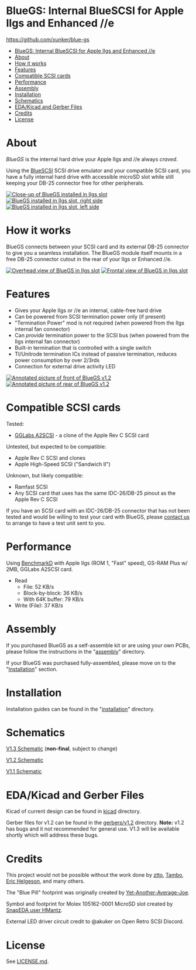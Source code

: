 # BlueGS: Internal BlueSCSI for Apple IIgs and Enhanced //e

https://github.com/xunker/blue-gs

<!-- TOC -->

- [BlueGS: Internal BlueSCSI for Apple IIgs and Enhanced //e](#bluegs-internal-bluescsi-for-apple-iigs-and-enhanced-e)
- [About](#about)
- [How it works](#how-it-works)
- [Features](#features)
- [Compatible SCSI cards](#compatible-scsi-cards)
- [Performance](#performance)
- [Assembly](#assembly)
- [Installation](#installation)
- [Schematics](#schematics)
- [EDA/Kicad and Gerber Files](#edakicad-and-gerber-files)
- [Credits](#credits)
- [License](#license)

<!-- /TOC -->

# About

*BlueGS* is the internal hard drive your Apple IIgs and //e always *craved*.

Using the [BlueSCSI](https://github.com/erichelgeson/BlueSCSI) SCSI drive emulator and your compatible SCSI card, you have a fully internal hard drive with accessible microSD slot while still keeping your DB-25 connector free for other peripherals.

[![Close-up of BlueGS installed in IIgs slot](images/bluegs_v1.2_rear_installed_cropped_thumb.jpg)](images/bluegs_v1.2_rear_installed_cropped.jpg)
[![BlueGS installed in IIgs slot, right side](images/bluegs_v1.2_rear_installed_right_thumb.jpg)](images/bluegs_v1.2_rear_installed_right.jpg)
[![BlueGS installed in IIgs slot, left side](images/bluegs_v1.2_rear_installed_left_thumb.jpg)](images/bluegs_v1.2_rear_installed_left.jpg)

# How it works

BlueGS connects between your SCSI card and its external DB-25 connector to give you a seamless installation. The BlueGS module itself mounts in a free DB-25 connector cutout in the rear of your IIgs or Enhanced //e.

[![Overhead view of BlueGS in IIgs slot](images/bluegs_v1.2_installed_overhead_thumb.jpg)](images/bluegs_v1.2_installed_overhead.jpg)
[![Frontal view of BlueGS in IIgs slot](images/bluegs_v1.2_installed_front_thumb.jpg)](images/bluegs_v1.2_installed_front.jpg)

# Features

* Gives your Apple IIgs or //e an internal, cable-free hard drive
* Can be powered from SCSI termination power only (if present)
* "Termination Power" mod is not required (when powered from the IIgs internal fan connector)
* Can *provide* termination power to the SCSI bus (when powered from the IIgs internal fan connector)
* Built-in termination that is controlled with a single switch
* TI/Unitrode termination ICs instead of passive termination, reduces power consumption by over 2/3rds
* Connection for external drive activity LED

[![Annotated picture of front of BlueGS v1.2](images/bluegs_v1.2_board_front_annotated_thumb.jpg)](images/bluegs_v1.2_board_front_annotated.jpg)
[![Annotated picture of rear of BlueGS v1.2](images/bluegs_v1.2_board_rear_annotated_thumb.jpg)](images/bluegs_v1.2_board_rear_annotated.jpg)

# Compatible SCSI cards

Tested:
* [GGLabs A2SCSI](https://gglabs.us/node/2071) - a clone of the Apple Rev C SCSI card

Untested, but expected to be compatible:
* Apple Rev C SCSI and clones
* Apple High-Speed SCSI ("Sandwich II")

Unknown, but likely compatible:
* Ramfast SCSI
* Any SCSI card that uses has the same IDC-26/DB-25 pinout as the Apple Rev C SCSI

If you have an SCSI card with an IDC-26/DB-25 connector that has not been tested and would be willing to test your card with BlueGS, please [contact us](https://github.com/xunker/blue-gs/issues) to arrange to have a test unit sent to you.

# Performance

Using [BenchmarkD](https://www.brutaldeluxe.fr/products/apple2gs/benchmarked.html) with Apple IIgs (ROM 1, "Fast" speed), GS-RAM Plus w/ 2MB, GGLabs A2SCSI card.

* Read
  * File: 52 KB/s
  * Block-by-block: 36 KB/s
  * With 64K buffer: 79 KB/s
* Write (File): 37 KB/s

# Assembly

If you purchased BlueGS as a self-assemble kit or are using your own PCBs, please follow the instructions in the "[assembly](assembly/)" directory.

If your BlueGS was purchased fully-assembled, please move on to the "[Installation](installation/)" section.
# Installation

Installation guides can be found in the "[installation](installation/)" directory.
# Schematics

[V1.3 Schematic](schematics/schematic_v1.3.pdf) (**non-final**, subject to change)

[V1.2 Schematic](schematics/schematic_v1.2.pdf)

[V1.1 Schematic](schematics/schematic_v1.1.pdf)

# EDA/Kicad and Gerber Files

Kicad of current design can be found in [kicad](kicad/) directory.

Gerber files for v1.2 can be found in the [gerbers/v1.2](gerbers/v1.2) directory. **Note:** v1.2 has bugs and it not recommended for general use. V1.3 will be available shortly which will address these bugs.

# Credits

This project would not be possible without the work done by [ztto](https://github.com/ztto/ArdSCSino-stm32), [Tambo](https://twitter.com/h_koma2), [Eric Helgeson](https://github.com/erichelgeson/BlueSCSI), and many others.

The "Blue Pill" footprint was originally created by [Yet-Another-Average-Joe](https://github.com/yet-another-average-joe/Kicad-STM32).

Symbol and footprint for Molex 105162-0001 MicroSD slot created by [SnapEDA user HMantz](https://www.snapeda.com/parts/105162-0001/Molex/view-part/).

External LED driver circuit credit to @akuker on Open Retro SCSI Discord.

# License

See [LICENSE.md](LICENSE.md).
